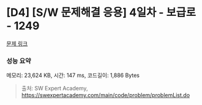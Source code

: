 # [D4] [S/W 문제해결 응용] 4일차 - 보급로 - 1249 

[문제 링크](https://swexpertacademy.com/main/code/problem/problemDetail.do?contestProbId=AV15QRX6APsCFAYD) 

### 성능 요약

메모리: 23,624 KB, 시간: 147 ms, 코드길이: 1,886 Bytes



> 출처: SW Expert Academy, https://swexpertacademy.com/main/code/problem/problemList.do